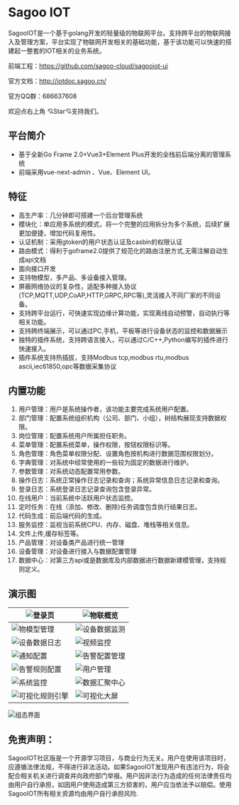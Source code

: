 Sagoo IOT
========

SagooIOT是一个基于golang开发的轻量级的物联网平台。支持跨平台的物联网接入及管理方案，平台实现了物联网开发相关的基础功能，基于该功能可以快速的搭建起一整套的IOT相关的业务系统。

前端工程：https://github.com/sagoo-cloud/sagooiot-ui

官方文档：http://iotdoc.sagoo.cn/

官方QQ群：686637608

欢迎点右上角 💘Star💘支持我们。


## 平台简介
* 基于全新Go Frame 2.0+Vue3+Element Plus开发的全栈前后端分离的管理系统
* 前端采用vue-next-admin 、Vue、Element UI。

## 特征
* 高生产率：几分钟即可搭建一个后台管理系统
* 模块化：单应用多系统的模式，将一个完整的应用拆分为多个系统，后续扩展更加便捷，增加代码复用性。
* 认证机制：采用gtoken的用户状态认证及casbin的权限认证
* 路由模式：得利于goframe2.0提供了规范化的路由注册方式,无需注解自动生成api文档
* 面向接口开发
* 支持物模型，多产品、多设备接入管理。
* 屏蔽网络协议的复杂性，适配多种接入协议(TCP,MQTT,UDP,CoAP,HTTP,GRPC,RPC等),灵活接入不同厂家的不同设备。
* 支持跨平台运行，可快速实现边缘计算功能，实现离线自动预警，自动执行等相关功能。
* 支持跨终端展示，可以通过PC,手机，平板等进行设备状态的监控和数据展示
* 独特的插件系统，支持跨语言接入，可以通过C/C++,Python编写的插件进行快速接入。
* 插件系统支持热插拔，支持Modbus tcp,modbus rtu,modbus ascii,iec61850,opc等数据采集协议


## 内置功能

1.  用户管理：用户是系统操作者，该功能主要完成系统用户配置。
2.  部门管理：配置系统组织机构（公司、部门、小组），树结构展现支持数据权限。
3.  岗位管理：配置系统用户所属担任职务。
4.  菜单管理：配置系统菜单，操作权限，按钮权限标识等。
5.  角色管理：角色菜单权限分配、设置角色按机构进行数据范围权限划分。
6.  字典管理：对系统中经常使用的一些较为固定的数据进行维护。
7.  参数管理：对系统动态配置常用参数。
8.  操作日志：系统正常操作日志记录和查询；系统异常信息日志记录和查询。
9. 登录日志：系统登录日志记录查询包含登录异常。
10. 在线用户：当前系统中活跃用户状态监控。
11. 定时任务：在线（添加、修改、删除)任务调度包含执行结果日志。
12. 代码生成：前后端代码的生成。
13. 服务监控：监视当前系统CPU、内存、磁盘、堆栈等相关信息。
14. 文件上传,缓存标签等。
15. 产品管理：对设备类产品进行统一管理
16. 设备管理：对设备进行接入与数据配置管理
17. 数据中心：对第三方api或是数据库及内部数据进行数据新建模管理，支持规则定义。

## 演示图

| ![登录页](https://iotdoc.sagoo.cn/imgs/demo/01.png)     | ![物联概览](https://iotdoc.sagoo.cn/imgs/demo/02.png) |
|------------------------------------------------------|----------------------------------------------------|
| ![物模型管理](https://iotdoc.sagoo.cn/imgs/demo/03.png) | ![设备数据监测](https://iotdoc.sagoo.cn/imgs/demo/04.png) |
| ![设备数据日志](https://iotdoc.sagoo.cn/imgs/demo/05.png) | ![视频监控](https://iotdoc.sagoo.cn/imgs/demo/08.png) |
| ![通知配置](https://iotdoc.sagoo.cn/imgs/demo/09.png) | ![告警配置管理](https://iotdoc.sagoo.cn/imgs/demo/10.png) |
| ![告警规则配置](https://iotdoc.sagoo.cn/imgs/demo/11.png) | ![用户管理](https://iotdoc.sagoo.cn/imgs/demo/12.png) |
| ![系统监控](https://iotdoc.sagoo.cn/imgs/demo/13.png) | ![数据汇聚中心](https://iotdoc.sagoo.cn/imgs/demo/14.png) |
| ![可视化规则引擎](https://iotdoc.sagoo.cn/imgs/demo/07.png) | ![可视化大屏](https://iotdoc.sagoo.cn/imgs/demo/06.png) |

![组态界面](https://iotdoc.sagoo.cn/imgs/configure.jpg)


## 免责声明：

SagooIOT社区版是一个开源学习项目，与商业行为无关。用户在使用该项目时，应遵循法律法规，不得进行非法活动。如果SagooIOT发现用户有违法行为，将会配合相关机关进行调查并向政府部门举报。用户因非法行为造成的任何法律责任均由用户自行承担，如因用户使用造成第三方损害的，用户应当依法予以赔偿。使用SagooIOT所有相关资源均由用户自行承担风险.